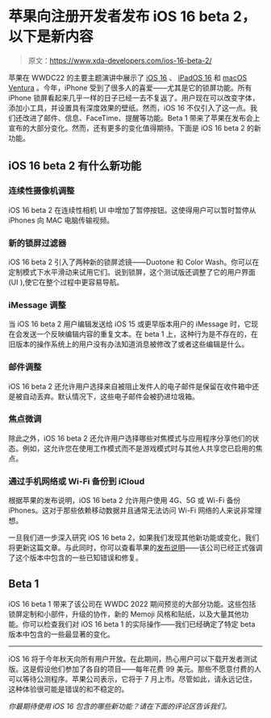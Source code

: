 # 苹果向注册开发者发布 iOS 16 beta 2，以下是新内容

> 原文：<https://www.xda-developers.com/ios-16-beta-2/>

苹果在 WWDC22 的主要主题演讲中展示了 [iOS 16](http://xda-developers.com/ios-16) 、 [iPadOS 16](http://xda-developers.com/ipados-16) 和 [macOS Ventura](http://xda-developers.com/macos-ventura) 。今年，iPhone 受到了很多人的喜爱——尤其是它的锁屏功能。所有 iPhone 锁屏看起来几乎一样的日子已经一去不复返了。用户现在可以改变字体，添加小工具，并设置具有深度效果的壁纸。然而，iOS 16 不仅引入了这一点。我们还改进了邮件、信息、FaceTime、提醒等功能。Beta 1 带来了苹果在发布会上宣布的大部分变化。然而，还有更多的变化值得期待。下面是 iOS 16 beta 2 的新功能。

## iOS 16 beta 2 有什么新功能

### 连续性摄像机调整

iOS 16 beta 2 在连续性相机 UI 中增加了暂停按钮。这使得用户可以暂时暂停从 iPhones 向 MAC 电脑传输视频。

### 新的锁屏过滤器

iOS 16 beta 2 引入了两种新的锁屏滤镜——Duotone 和 Color Wash。你可以在定制模式下水平滑动来试用它们。说到锁屏，这个测试版还调整了它的用户界面(UI ),使它在整个过程中更容易导航。

### iMessage 调整

当 iOS 16 beta 2 用户编辑发送给 iOS 15 或更早版本用户的 iMessage 时，它现在会发送一个反映编辑内容的重复文本。在 beta 1 上，这种行为是不存在的，在旧版本的操作系统上的用户没有办法知道消息被修改了或者这些编辑是什么。

### 邮件调整

iOS 16 beta 2 还允许用户选择来自被阻止发件人的电子邮件是保留在收件箱中还是被自动丢弃。默认情况下，这些电子邮件会被扔进垃圾箱。

### 焦点微调

除此之外，iOS 16 beta 2 还允许用户选择哪些对焦模式与应用程序分享他们的状态。例如，这允许您在使用工作模式而不是游戏模式时与其他人共享您已启用的焦点。

### 通过手机网络或 Wi-Fi 备份到 iCloud

根据苹果的发布说明，iOS 16 beta 2 允许用户使用 4G、5G 或 Wi-Fi 备份 iPhones。这对于那些依赖移动数据并且通常无法访问 Wi-Fi 网络的人来说非常理想。

一旦我们进一步深入研究 iOS 16 beta 2，如果我们发现其他新功能或变化，我们将更新这篇文章。与此同时，你可以查看苹果的[发布说明](https://developer.apple.com/documentation/ios-ipados-release-notes/ios-ipados-16-release-notes)——该公司已经正式强调了这个版本中包含的一些已知错误和修复。

## Beta 1

iOS 16 beta 1 带来了该公司在 WWDC 2022 期间预览的大部分功能。这些包括锁屏定制和小部件，升级的协作，新的 Memoji 风格和贴纸，以及大量其他功能。你可以检查我们对 iOS 16 beta 1 的实际操作——我们已经确定了特定 beta 版本中包含的一些最显著的变化。

* * *

iOS 16 将于今年秋天向所有用户开放。在此期间，热心用户可以下载开发者测试版。这是假设他们参加了各自的项目——每年花费 99 美元。那些不愿意付费的人可以等待公测程序。苹果公司表示，它将于 7 月上市。尽管如此，请永远记住，这种体验很可能是错误的和不稳定的。

*你最期待使用 iOS 16 包含的哪些新功能？请在下面的评论区告诉我们。*